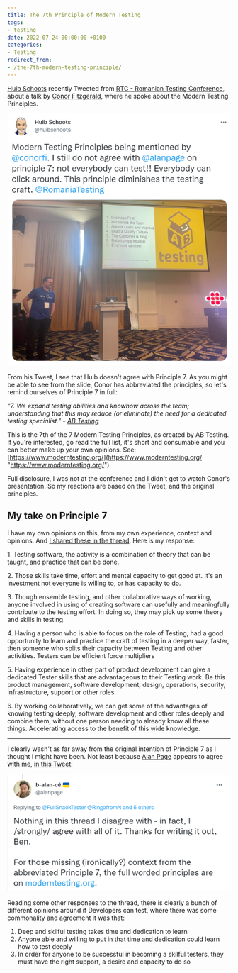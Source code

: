 ```yaml
---
title: The 7th Principle of Modern Testing
tags:
- testing
date: 2022-07-24 00:00:00 +0100
categories:
- Testing
redirect_from:
- /the-7th-modern-testing-principle/
---
```

[Huib Schoots](https://twitter.com/huibschoots) recently Tweeted from [RTC - Romanian Testing Conference](https://twitter.com/RomaniaTesting), about a talk by [Conor Fitzgerald](https://twitter.com/conorfi), where he spoke about the Modern Testing Principles.

![](/uploads/tweet-about-principles-of-software-testing.PNG)

From his Tweet, I see that Huib doesn't agree with Principle 7. As you might be able to see from the slide, Conor has abbreviated the principles, so let's remind ourselves of Principle 7 in full:

_"7. We expand testing abilities and knowhow across the team; understanding that this may reduce (or eliminate) the need for a dedicated testing specialist." -_ [_AB Testing_](https://www.moderntesting.org/)

This is the 7th of the 7 Modern Testing Principles, as created by AB Testing. If you're interested, go read the full list, it's short and consumable and you can better make up your own opinions. See: [https://www.moderntesting.org/](https://www.moderntesting.org/ "https://www.moderntesting.org/").

Full disclosure, I was not at the conference and I didn't get to watch Conor's presentation. So my reactions are based on the Tweet, and the original principles.

## My take on Principle 7

I have my own opinions on this, from my own experience, context and opinions. And [I shared these in the thread](https://twitter.com/FullSnackTester/status/1550931166148034560). Here is my response:

1\. Testing software, the activity is a combination of theory that can be taught, and practice that can be done.

2\. Those skills take time, effort and mental capacity to get good at. It's an investment not everyone is willing to, or has capacity to do.

3\. Though ensemble testing, and other collaborative ways of working, anyone involved in using of creating software can usefully and meaningfully contribute to the testing effort. In doing so, they may pick up some theory and skills in testing.

4\. Having a person who is able to focus on the role of Testing, had a good opportunity to learn and practice the craft of testing in a deeper way, faster, then someone who splits their capacity between Testing and other activities. Testers can be efficient force multipliers

5\. Having experience in other part of product development can give a dedicated Tester skills that are advantageous to their Testing work. Be this product management, software development, design, operations, security, infrastructure, support or other roles.

6\. By working collaboratively, we can get some of the advantages of knowing testing deeply, software development and other roles deeply and combine them, without one person needing to already know all these things. Accelerating access to the benefit of this wide knowledge.

***

I clearly wasn't as far away from the original intention of Principle 7 as I thought I might have been. Not least because [Alan Page](https://twitter.com/alanpage) appears to agree with me, [in this Tweet](https://twitter.com/alanpage/status/1550942384845770752?s=20&t=d9zDpJ1VB0ev-tpQD8sOgQ):

![](/uploads/alan-agrees.PNG)

Reading some other responses to the thread, there is clearly a bunch of different opinions around if Developers can test, where there was some commonality and agreement it was that:

1. Deep and skilful testing takes time and dedication to learn
2. Anyone able and willing to put in that time and dedication could learn how to test deeply
3. In order for anyone to be successful in becoming a skilful testers, they must have the right support, a desire and capacity to do so